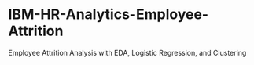# IBM-HR-Analytics-Employee-Attrition
Employee Attrition Analysis with EDA, Logistic Regression, and Clustering
